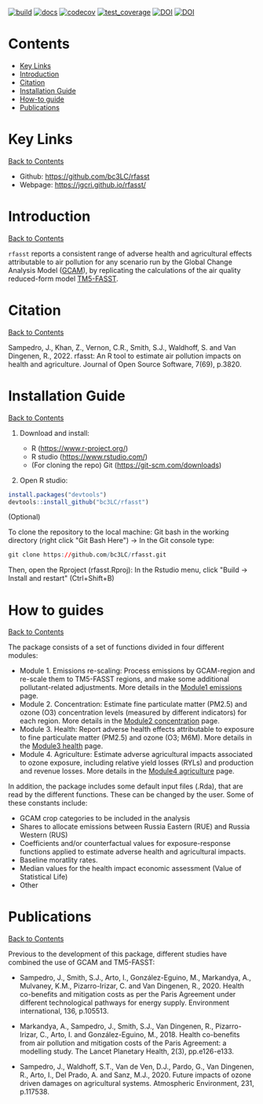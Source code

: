 [![build](https://github.com/bc3LC/rfasst/actions/workflows/build.yml/badge.svg)](https://github.com/bc3LC/rfasst/actions/workflows/build.yml)
[![docs](https://github.com/bc3LC/rfasst/actions/workflows/pkgdown.yaml/badge.svg?branch=main)](https://github.com/bc3LC/rfasst/actions/workflows/pkgdown.yaml)
[![codecov](https://codecov.io/gh/JGCRI/rfasst/branch/main/graph/badge.svg?token=2IBODRZKVF)](https://codecov.io/gh/JGCRI/rfasst)
[![test_coverage](https://github.com/bc3LC/rfasst/actions/workflows/test_coverage.yml/badge.svg)](https://github.com/bc3LC/rfasst/actions/workflows/test_coverage.yml)
[![DOI](https://zenodo.org/badge/344924589.svg)](https://zenodo.org/badge/latestdoi/344924589)
[![DOI](https://joss.theoj.org/papers/10.21105/joss.03820/status.svg)](https://doi.org/10.21105/joss.03820)


<!-- ------------------------>
<!-- ------------------------>
# <a name="Contents"></a>Contents
<!-- ------------------------>
<!-- ------------------------>

- [Key Links](#KeyLinks)
- [Introduction](#Introduction)
- [Citation](#Citation)
- [Installation Guide](#InstallGuide)
- [How-to guide](#howto) 
- [Publications](#Publications)

<!-- ------------------------>
<!-- ------------------------>
# <a name="KeyLinks"></a>Key Links
<!-- ------------------------>
<!-- ------------------------>

[Back to Contents](#Contents)

- Github: https://github.com/bc3LC/rfasst
- Webpage: https://jgcri.github.io/rfasst/

<!-- ------------------------>
<!-- ------------------------>
# <a name="Introduction"></a>Introduction
<!-- ------------------------>
<!-- ------------------------>

[Back to Contents](#Contents)

`rfasst` reports a consistent range of adverse health and agricultural effects attributable to air pollution for any scenario run by the Global Change Analysis Model ([GCAM](http://www.globalchange.umd.edu/gcam/)), by replicating the calculations of the air quality reduced-form model [TM5-FASST]( https://ec.europa.eu/jrc/en/publication/tm5-fasst-global-atmospheric-source-receptor-model-rapid-impact-analysis-emission-changes-air).


<!-- ------------------------>
<!-- ------------------------>
# <a name="Citation"></a>Citation
<!-- ------------------------>
<!-- ------------------------>

[Back to Contents](#Contents)

Sampedro, J., Khan, Z., Vernon, C.R., Smith, S.J., Waldhoff, S. and Van Dingenen, R., 2022. rfasst: An R tool to estimate air pollution impacts on health and agriculture. Journal of Open Source Software, 7(69), p.3820.


<!-- ------------------------>
<!-- ------------------------>
# <a name="InstallGuide"></a>Installation Guide
<!-- ------------------------>
<!-- ------------------------>

[Back to Contents](#Contents)

1. Download and install:
    - R (https://www.r-project.org/)
    - R studio (https://www.rstudio.com/)  
    - (For cloning the repo) Git (https://git-scm.com/downloads) 
    
    
2. Open R studio:

```r
install.packages("devtools")
devtools::install_github("bc3LC/rfasst")
```

(Optional) 

To clone the repository to the local machine: Git bash in the working directory (right click "Git Bash Here") -> In the Git console type:  

```r
git clone https://github.com/bc3LC/rfasst.git
```

Then, open the Rproject (rfasst.Rproj): In the Rstudio menu, click "Build -> Install and restart" (Ctrl+Shift+B)
  

<!-- ------------------------>
<!-- ------------------------>
# <a name="keyfunctions"></a> How to guides
<!-- ------------------------>
<!-- ------------------------>

[Back to Contents](#Contents)

The package consists of a set of functions divided in four different modules:
- Module 1. Emissions re-scaling: Process emissions by GCAM-region and re-scale them to TM5-FASST regions, and make some additional pollutant-related adjustments. More details in the [Module1 emissions](https://jgcri.github.io/rfasst/articles/Module1_emissions.html) page. 
- Module 2. Concentration: Estimate fine particulate matter (PM2.5) and ozone (O3) concentration levels (measured by different indicators) for each region. More details in the [Module2 concentration](https://jgcri.github.io/rfasst/articles/Module2_concentration.html) page. 
- Module 3. Health: Report adverse health effects attributable to exposure to fine particulate matter (PM2.5) and ozone (O3; M6M). More details in the [Module3 health](https://jgcri.github.io/rfasst/articles/Module3_health.html) page. 
- Module 4. Agriculture: Estimate adverse agricultural impacts associated to ozone exposure, including relative yield losses (RYLs) and production and revenue losses. More details in the [Module4 agriculture](https://jgcri.github.io/rfasst/articles/Module4_agriculture.html) page. 

In addition, the package includes some default input files (.Rda), that are read by the different functions. These can be changed by the user. Some of these constants include:
- GCAM crop categories to be included in the analysis
- Shares to allocate emissions between Russia Eastern (RUE) and Russia Western (RUS)
- Coefficients and/or counterfactual values for exposure-response functions applied to estimate adverse health and agricultural impacts.
- Baseline moratlity rates.
- Median values for the health impact economic assessment (Value of Statistical Life)
- Other


<!-- ------------------------>
<!-- ------------------------>
# <a name="Publications"></a>Publications
<!-- ------------------------>
<!-- ------------------------>

[Back to Contents](#Contents)

Previous to the development of this package, different studies have combined the use of GCAM and TM5-FASST:

- Sampedro, J., Smith, S.J., Arto, I., González-Eguino, M., Markandya, A., Mulvaney, K.M., Pizarro-Irizar, C. and Van Dingenen, R., 2020. Health co-benefits and mitigation costs as per the Paris Agreement under different technological pathways for energy supply. Environment international, 136, p.105513.

- Markandya, A., Sampedro, J., Smith, S.J., Van Dingenen, R., Pizarro-Irizar, C., Arto, I. and González-Eguino, M., 2018. Health co-benefits from air pollution and mitigation costs of the Paris Agreement: a modelling study. The Lancet Planetary Health, 2(3), pp.e126-e133.

- Sampedro, J., Waldhoff, S.T., Van de Ven, D.J., Pardo, G., Van Dingenen, R., Arto, I., Del Prado, A. and Sanz, M.J., 2020. Future impacts of ozone driven damages on agricultural systems. Atmospheric Environment, 231, p.117538.
